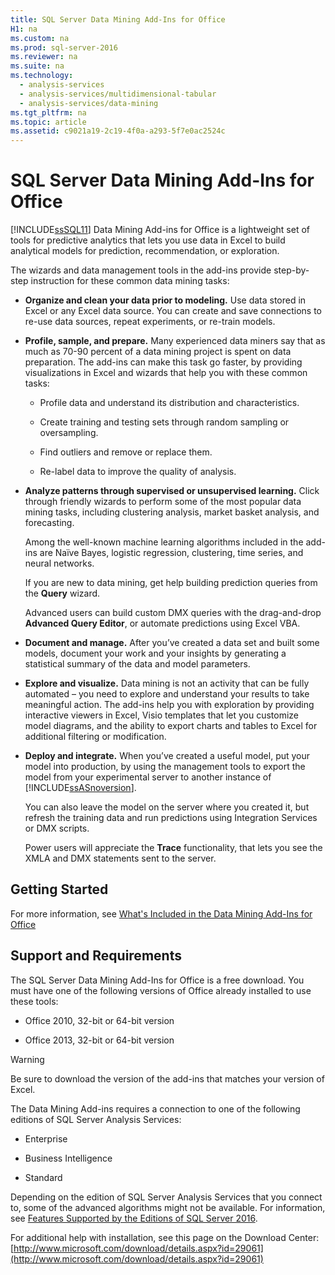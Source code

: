 ```yaml
---
title: SQL Server Data Mining Add-Ins for Office
H1: na
ms.custom: na
ms.prod: sql-server-2016
ms.reviewer: na
ms.suite: na
ms.technology: 
  - analysis-services
  - analysis-services/multidimensional-tabular
  - analysis-services/data-mining
ms.tgt_pltfrm: na
ms.topic: article
ms.assetid: c9021a19-2c19-4f0a-a293-5f7e0ac2524c
---
```

# SQL Server Data Mining Add-Ins for Office
  [!INCLUDE[ssSQL11](../../Topics/TopicNameContainA/includes/ssSQL11_md.md)] Data Mining Add-ins for Office is a lightweight set of tools for predictive analytics that lets you use data in Excel to build analytical models for prediction, recommendation, or exploration.  
  
 The wizards and data management tools in the add-ins provide step-by-step instruction for these common data mining tasks:  
  
-   **Organize and clean your data prior to modeling.** Use data stored in Excel or any Excel data source. You can create and save connections to re-use data sources, repeat experiments, or re-train models.  
  
-   **Profile, sample, and prepare.** Many experienced data miners say that as much as 70-90 percent of a data mining project is spent on data preparation. The add-ins can make this task go faster, by providing visualizations in Excel and wizards that help you with these common tasks:  
  
    -   Profile data and understand its distribution and characteristics.  
  
    -   Create training and testing sets through random sampling or oversampling.  
  
    -   Find outliers and remove or replace them.  
  
    -   Re-label data to improve the quality of analysis.  
  
-   **Analyze patterns through supervised or unsupervised learning.** Click through friendly wizards to perform some of the most popular data mining tasks, including clustering analysis, market basket analysis, and forecasting.  
  
     Among the well-known machine learning algorithms included in the add-ins are Naïve Bayes, logistic regression, clustering, time series, and neural networks.  
  
     If you are new to data mining, get help building prediction queries from the **Query** wizard.  
  
     Advanced users can build custom DMX queries with the drag-and-drop **Advanced Query Editor**, or automate predictions using Excel VBA.  
  
-   **Document and manage.** After you’ve created a data set and built some models, document your work and your insights by generating a statistical summary of the data and model parameters.  
  
-   **Explore and visualize.** Data mining is not an activity that can be fully automated – you need to explore and understand your results to take meaningful action. The add-ins help you with exploration by providing interactive viewers in Excel, Visio templates that let you customize model diagrams, and the ability to export charts and tables to Excel for additional filtering or modification.  
  
-   **Deploy and integrate.** When you’ve created a useful model, put your model into production, by using the management tools to export the model from your experimental server to another instance of [!INCLUDE[ssASnoversion](../../Topics/TopicNameContainA/includes/ssASnoversion_md.md)].  
  
     You can also leave the model on the server where you created it, but refresh the training data and run predictions using Integration Services or DMX scripts.  
  
     Power users will appreciate the **Trace** functionality, that lets you see the XMLA and DMX statements sent to the server.  
  
## Getting Started  
 For more information, see [What's Included in the Data Mining Add-Ins for Office](http://go.microsoft.com/fwlink/p/?LinkId=616849)  
  
## Support and Requirements  
 The SQL Server Data Mining Add-Ins for Office is a free download. You must have one of the following versions of Office already installed to use these tools:  
  
-   Office 2010, 32-bit or 64-bit version  
  
-   Office 2013, 32-bit or 64-bit version  
  
> [!WARNING]  
>  Be sure to download the version of the add-ins that matches your version of Excel.  
  
 The Data Mining Add-ins requires a connection to one of the following editions of SQL Server Analysis Services:  
  
-   Enterprise  
  
-   Business Intelligence  
  
-   Standard  
  
 Depending on the edition of SQL Server Analysis Services that you connect to, some of the advanced algorithms might not be available. For information, see [Features Supported by the Editions of SQL Server 2016](../../Topics/TopicNameNotContainA/Features-Supported-by-the-Editions-of-SQL-Server-2016.md).  
  
 For additional help with installation, see this page on the Download Center: [http://www.microsoft.com/download/details.aspx?id=29061](http://www.microsoft.com/download/details.aspx?id=29061)  
  
  